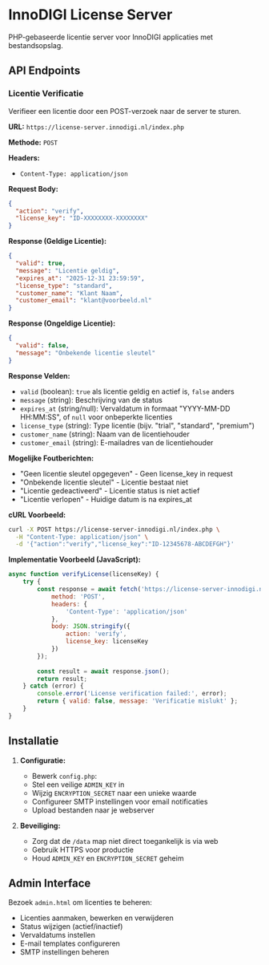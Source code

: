 # InnoDIGI License Server

PHP-gebaseerde licentie server voor InnoDIGI applicaties met bestandsopslag.

## API Endpoints

### Licentie Verificatie

Verifieer een licentie door een POST-verzoek naar de server te sturen.

**URL:** `https://license-server.innodigi.nl/index.php`

**Methode:** `POST`

**Headers:**
- `Content-Type: application/json`

**Request Body:**
```json
{
  "action": "verify",
  "license_key": "ID-XXXXXXXX-XXXXXXXX"
}
```

**Response (Geldige Licentie):**
```json
{
  "valid": true,
  "message": "Licentie geldig",
  "expires_at": "2025-12-31 23:59:59",
  "license_type": "standard",
  "customer_name": "Klant Naam",
  "customer_email": "klant@voorbeeld.nl"
}
```

**Response (Ongeldige Licentie):**
```json
{
  "valid": false,
  "message": "Onbekende licentie sleutel"
}
```

**Response Velden:**
- `valid` (boolean): `true` als licentie geldig en actief is, `false` anders
- `message` (string): Beschrijving van de status
- `expires_at` (string/null): Vervaldatum in formaat "YYYY-MM-DD HH:MM:SS", of `null` voor onbeperkte licenties
- `license_type` (string): Type licentie (bijv. "trial", "standard", "premium")
- `customer_name` (string): Naam van de licentiehouder
- `customer_email` (string): E-mailadres van de licentiehouder

**Mogelijke Foutberichten:**
- "Geen licentie sleutel opgegeven" - Geen license_key in request
- "Onbekende licentie sleutel" - Licentie bestaat niet
- "Licentie gedeactiveerd" - Licentie status is niet actief
- "Licentie verlopen" - Huidige datum is na expires_at

**cURL Voorbeeld:**
```bash
curl -X POST https://license-server-innodigi.nl/index.php \
  -H "Content-Type: application/json" \
  -d '{"action":"verify","license_key":"ID-12345678-ABCDEFGH"}'
```

**Implementatie Voorbeeld (JavaScript):**
```javascript
async function verifyLicense(licenseKey) {
    try {
        const response = await fetch('https://license-server-innodigi.nl/index.php', {
            method: 'POST',
            headers: {
                'Content-Type': 'application/json'
            },
            body: JSON.stringify({
                action: 'verify',
                license_key: licenseKey
            })
        });
        
        const result = await response.json();
        return result;
    } catch (error) {
        console.error('License verification failed:', error);
        return { valid: false, message: 'Verificatie mislukt' };
    }
}
```

## Installatie

1. **Configuratie:**
   - Bewerk `config.php`:
   - Stel een veilige `ADMIN_KEY` in
   - Wijzig `ENCRYPTION_SECRET` naar een unieke waarde
   - Configureer SMTP instellingen voor email notificaties
   - Upload bestanden naar je webserver

2. **Beveiliging:**
   - Zorg dat de `/data` map niet direct toegankelijk is via web
   - Gebruik HTTPS voor productie
   - Houd `ADMIN_KEY` en `ENCRYPTION_SECRET` geheim

## Admin Interface

Bezoek `admin.html` om licenties te beheren:
- Licenties aanmaken, bewerken en verwijderen
- Status wijzigen (actief/inactief)
- Vervaldatums instellen
- E-mail templates configureren
- SMTP instellingen beheren